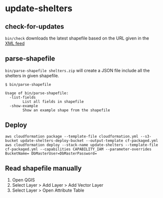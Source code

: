 # update-shelters

## check-for-updates
`bin/check` downloads the latest shapefile based on the URL given in the [XML feed](https://gis-services.metria.se/msbfeed/skyddsrum.xml)

## parse-shapefile
`bin/parse-shapefile shelters.zip` will create a JSON file include all the shelters in given shapefile.
```
$ bin/parse-shapefile

Usage of bin/parse-shapefile:
  -list-fields
    	List all fields in shapefile
  -show-example
    	Show an example shape from the shapefile
```

## Deploy
```
aws cloudformation package --template-file cloudformation.yml --s3-bucket update-shelters-deploy-bucket --output-template cf-packaged.yml
aws cloudformation deploy --stack-name update-shelters --template-file cf-packaged.yml --capabilities CAPABILITY_IAM --parameter-overrides BucketName= DbMasterUser=DbMasterPassword=
```

## Read shapefile manually
1. Open QGIS
1. Select Layer > Add Layer > Add Vector Layer
1. Select Layer > Open Attribute Table
